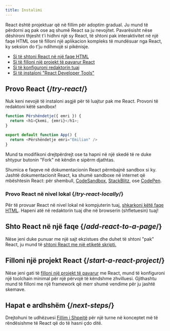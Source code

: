 ```yaml
---
title: Instalimi
---
```


<Intro>

React është projektuar që në fillim për adoptim gradual. Ju mund të përdorni aq pak ose aq shumë React sa ju nevojitet. Pavarësisht nëse dëshironi thjesht t'i hidhni një sy React, të shtoni pak interaktivitet në një faqe HTML ose të filloni një aplikacion kompleks të mundësuar nga React, ky seksion do t'ju ndihmojë si pikënisje.

</Intro>

<YouWillLearn isChapter={true}>

* [Si të shtoni React në një faqe HTML](/learn/add-react-to-a-website)
* [Si të filloni një projekt të pavarur React](/learn/start-a-new-react-project)
* [Si të konfiguroni redaktorin tuaj](/learn/editor-setup)
* [Si të instaloni "React Developer Tools"](/learn/react-developer-tools)

</YouWillLearn>

## Provo React {/*try-react*/}

Nuk keni nevojë të instaloni asgjë për të luajtur pak me React. Provoni të redaktoni këtë sandbox!

<Sandpack>

```js
function Përshëndetje({ emri }) {
  return <h1>Çkemi, {emri}</h1>;
}

export default function App() {
  return <Përshëndetje emri="Emilian" />
}
```

</Sandpack>

Mund ta modifikoni drejtpërdrejt ose ta hapni në një skedë të re duke shtypur butonin "Fork" në këndin e sipërm djathtas.

Shumica e faqeve në dokumentacionin React përmbajnë sandbox si ky. Jashtë dokumentacionit React, ka shumë sandboxe në internet që mbështesin React: për shembull, [CodeSandbox](https://codesandbox.io/s/new), [StackBlitz](https://stackblitz.com/fork/react), ose [CodePen](https://codepen.io/pen?&editors=0010&layout=left&prefill_data_id=3f4569d1-1b11-4bce-bd46-89090eed5ddb).

### Provo React në nivel lokal {/*try-react-locally*/}

Për të provuar React në nivel lokal në kompjuterin tuaj, [shkarkoni këtë faqe HTML](https://raw.githubusercontent.com/reactjs/reactjs.org/main/static/html/single-file-example.html). Hapeni atë në redaktorin tuaj dhe në browserin (shfletuesin) tuaj!

## Shto React në një faqe {/*add-react-to-a-page*/}

Nëse jeni duke punuar me një sajt ekzistues dhe duhet të shtoni "pak" React, ju mund të [shtoni React me një etiketë skripti.](/learn/add-react-to-a-website)

## Filloni një projekt React {/*start-a-react-project*/}

Nëse jeni gati të [filloni një projekt të pavarur](/learn/start-a-new-react-project) me React, mund të konfiguroni një toolchain minimal për një përvojë të këndshme zhvilluesi. Gjithashtu mund të filloni me një framework që merr shumë vendime për ju jashtë skemave.

## Hapat e ardhshëm {/*next-steps*/}

Drejtohuni te udhëzuesi [Fillim i Shpejtë](/learn) për një turne në konceptet më të rëndësishme të React që do të hasni çdo ditë.

